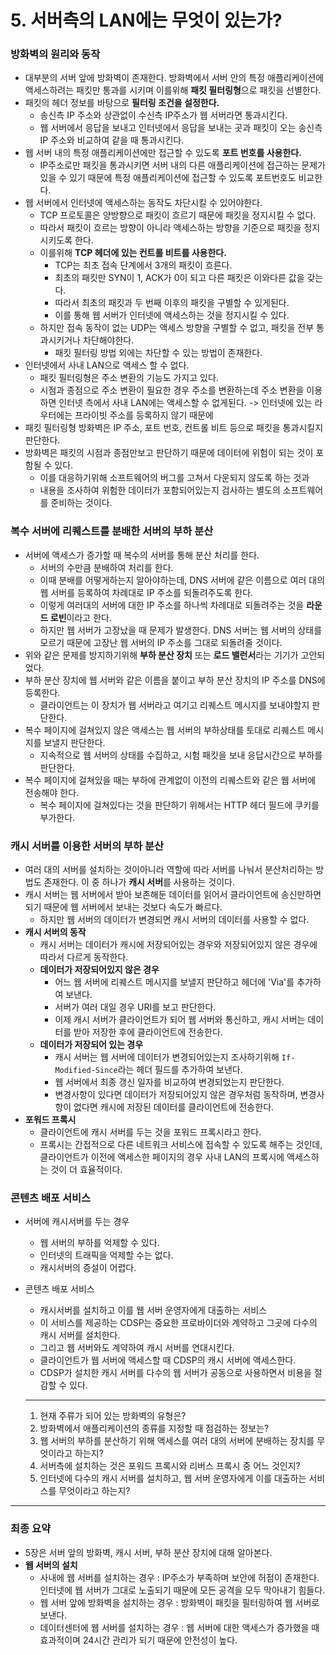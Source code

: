 # 5. 서버측의 LAN에는 무엇이 있는가?



### 방화벽의 원리와 동작

- 대부분의 서버 앞에 방화벽이 존재한다. 방화벽에서 서버 안의 특정 애플리케이션에 액세스하려는 패킷만 통과를 시키며 이를위해 **패킷 필터링형**으로 패킷을 선별한다.
- 패킷의 헤더 정보를 바탕으로 **필터링 조건을 설정한다.**
  - 송신측 IP 주소와 상관없이 수신측 IP주소가 웹 서버라면 통과시킨다.
  - 웹 서버에서 응답을 보내고 인터넷에서 응답을 보내는 곳과 패킷이 오는 송신측 IP 주소와 비교하여 같을 때 통과시킨다.
- 웹 서버 내의 특정 애플리케이션에만 접근할 수 있도록 **포트 번호를 사용한다.**
  - IP주소로만 패킷을 통과시키면 서버 내의 다른 애플리케이션에 접근하는 문제가 있을 수 있기 때문에 특정 애플리케이션에 접근할 수 있도록 포트번호도 비교한다.
- 웹 서버에서 인터넷에 액세스하는 동작도 차단시킬 수 있어야한다.
  - TCP 프로토콜은 양방향으로 패킷이 흐르기 때문에 패킷을 정지시킬 수 없다.
  - 따라서 패킷이 흐르는 방향이 아니라 액세스하는 방향을 기준으로 패킷을 정지시키도록 한다.
  - 이를위해 **TCP 헤더에 있는 컨트롤 비트를 사용한다.**
    - TCP는 최초 접속 단계에서 3개의 패킷이 흐른다.
    - 최초의 패킷만 SYN이 1, ACK가 0이 되고 다른 패킷은 이와다른 값을 갖는다.
    - 따라서 최초의 패킷과 두 번째 이후의 패킷을 구별할 수 있게된다.
    - 이를 통해 웹 서버가 인터넷에 액세스하는 것을 정지시킬 수 있다.
  - 하지만 접속 동작이 없는 UDP는 액세스 방향을 구별할 수 없고, 패킷을 전부 통과시키거나 차단해야한다. 
    - 패킷  필터링 방법 외에는 차단할 수 있는 방법이 존재한다.
- 인터넷에서 사내 LAN으로 액세스 할 수 없다.
  - 패킷 필터링형은 주소 변환의 기능도 가지고 있다. 
  - 시점과 종점으로 주소 변환이 필요한 경우 주소를 변환하는데 주소 변환을 이용하면 인터넷 측에서 사내 LAN에는 액세스할 수 없게된다. -> 인터넷에 있는 라우터에는 프라이빗 주소를 등록하지 않기 때문에
- 패킷 필터링형 방화벽은 IP 주소, 포트 번호, 컨트롤 비트 등으로 패킷을 통과시킬지 판단한다.
- 방화벽은 패킷의 시점과 종점만보고 판단하기 때문에 데이터에 위험이 되는 것이 포함될 수 있다.
  - 이를 대응하기위해 소프트웨어의 버그를 고쳐서 다운되지 않도록 하는 것과
  - 내용을 조사하여 위험한 데이터가 포함되어있는지 검사하는 별도의 소프트웨어를 준비하는 것이다.



### 복수 서버에 리퀘스트를 분배한 서버의 부하 분산

- 서버에 액세스가 증가할 때 복수의 서버를 통해 분산 처리를 한다.
  - 서버의 수만큼 분배하여 처리를 한다.
  - 이때 분배를 어떻게하는지 알아야하는데, DNS 서버에 같은 이름으로 여러 대의 웹 서버를 등록하여 차례대로 IP 주소를 되돌려주도록 한다.
  - 이렇게 여러대의 서버에 대한 IP 주소를 하나씩 차례대로 되돌려주는 것을 **라운드 로빈**이라고 한다.
  - 하지만 웹 서버가 고장났을 때 문제가 발생한다. DNS 서버는 웹 서버의 상태를 모르기 때문에 고장난 웹 서버의 IP 주소를 그대로 되돌려줄 것이다.
- 위와 같은 문제를 방지하기위해 **부하 분산 장치** 또는 **로드 밸런서**라는 기기가 고안되었다.
- 부하 분산 장치에 웹 서버와 같은 이름을 붙이고 부하 분산 장치의 IP 주소를 DNS에 등록한다.
  - 클라이언트는 이 장치가 웹 서버라고 여기고 리퀘스트 메시지를 보내야할지 판단한다.
- 복수 페이지에 걸쳐있지 않은 액세스는 웹 서버의 부하상태를 토대로 리퀘스트 메시지를 보낼지 판단한다.
  - 지속적으로 웹 서버의 상태를 수집하고, 시험 패킷을 보내 응답시간으로 부하를 판단한다.
- 복수 페이지에 걸쳐있을 때는 부하에 관계없이 이전의 리퀘스트와 같은 웹 서버에 전송해야 한다.
  - 복수 페이지에 걸쳐있다는 것을 판단하기 위해서는 HTTP 헤더 필드에 쿠키를 부가한다.



### 캐시 서버를 이용한 서버의 부하 분산

- 여러 대의 서버를 설치하는 것이아니라 역할에 따라 서버를 나눠서 분산처리하는 방법도 존재한다. 이 중 하나가 **캐시 서버**를 사용하는 것이다.
- 캐시 서버는 웹 서버에서 받아 보존해둔 데이터를 읽어서 클라이언트에 송신만하면 되기 때문에 웹 서버에서 보내는 것보다 속도가 빠르다.
  - 하지만 웹 서버의 데이터가 변경되면 캐시 서버의 데이터를 사용할 수 없다.
- **캐시 서버의 동작**
  - 캐시 서버는 데이터가 캐시에 저장되어있는 경우와 저장되어있지 않은 경우에 따라서 다르게 동작한다.
  - **데이터가 저장되어있지 않은 경우**
    - 어느 웹 서버에 리퀘스트 메시지를 보낼지 판단하고 헤더에 'Via'를 추가하여 보낸다.
    - 서버가 여러 대일 경우 URI를 보고 판단한다. 
    - 이제 캐시 서버가 클라이언트가 되어 웹 서버와 통신하고, 캐시 서버는 데이터를 받아 저장한 후에 클라이언트에 전송한다.
  - **데이터가 저장되어 있는 경우**
    - 캐시 서버는 웹 서버에 데이터가 변경되어있는지 조사하기위해 `If-Modified-Since`라는 헤더 필드를 추가하여 보낸다.
    - 웹 서버에서 최종 갱신 일자를 비교하여 변경되었는지 판단한다.
    - 변경사항이 있다면 데이터가 저장되어있지 않은 경우처럼 동작하며, 변경사항이 없다면 캐시에 저장된 데이터를 클라이언트에 전송한다.
- **포워드 프록시**
  - 클라이언트에 캐시 서버를 두는 것을 포워드 프록시라고 한다.
  - 프록시는 간접적으로 다른 네트워크 서비스에 접속할 수 있도록 해주는 것인데, 클라이언트가 이전에 액세스한 페이지의 경우 사내 LAN의 프록시에 액세스하는 것이 더 효율적이다.



### 콘텐츠 배포 서비스

- 서버에 캐시서버를 두는 경우

  - 웹 서버의 부하를 억제할 수 있다.
  - 인터넷의 트래픽을 억제할 수는 없다.
  - 캐시서버의 증설이 어렵다.

- 콘텐츠 배포 서비스

  - 캐시서버를 설치하고 이를 웹 서버 운영자에게 대출하는 서비스
  - 이 서비스를 제공하는 CDSP는 중요한 프로바이더와 계약하고 그곳에 다수의 캐시 서버를 설치한다.
  - 그리고 웹 서버와도 계약하여 캐시 서버를 연대시킨다.
  - 클라이언트가 웹 서버에 액세스할 때 CDSP의 캐시 서버에 액세스한다.
  - CDSP가 설치한 캐시 서버를 다수의 웹 서버가 공동으로 사용하면서 비용을 절감할 수 있다.

  ---
  
  1. 현재 주류가 되어 있는 방화벽의 유형은?
  2. 방화벽에서 애플리케이션의 종류를 지정할 때 점검하는 정보는?
  3. 웹 서버의 부하를 분산하기 위해 액세스를 여러 대의 서버에 분배하는 장치를 무엇이라고 하는지?
  4. 서버측에 설치하는 것은 포워드 프록시와 리버스 프록시 중 어느 것인지?
  5. 인터넷에 다수의 캐시 서버를 설치하고, 웹 서버 운영자에게 이를 대출하는 서비스를 무엇이라고 하는지?

---



### 최종 요약

- 5장은 서버 앞의 방화벽, 캐시 서버, 부하 분산 장치에 대해 알아본다.
- **웹 서버의 설치**
  - 사내에 웹 서버를 설치하는 경우 : IP주소가 부족하며 보안에 허점이 존재한다. 인터넷에 웹 서버가 그대로 노출되기 때문에 모든 공격을 모두 막아내기 힘들다.
  - 웹 서버 앞에 방화벽을 설치하는 경우 : 방화벽이 패킷을  필터링하여 웹 서버로 보낸다.
  - 데이터센터에 웹 서버를 설치하는 경우 : 웹 서버에 대한 액세스가 증가했을 때 효과적이며 24시간 관리가 되기 때문에 안전성이 높다.